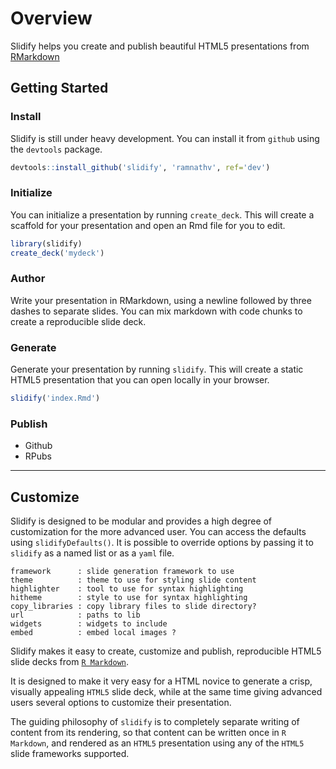 # Overview #

Slidify helps you create and publish beautiful HTML5 presentations from [RMarkdown](http://goo.gl/KKdaf)

## Getting Started


### Install ###

Slidify is still under heavy development. You can install it from `github` using the `devtools` package.

```r
devtools::install_github('slidify', 'ramnathv', ref='dev')
```

### Initialize ###

You can initialize a presentation by running `create_deck`. This will create a scaffold for your presentation and open an Rmd file for you to edit. 

```r
library(slidify)
create_deck('mydeck')
```

### Author ###

Write your presentation in RMarkdown, using a newline followed by three dashes to separate slides. You can mix markdown with code chunks to create a reproducible slide deck. 

### Generate ###

Generate your presentation by running `slidify`. This will create a static HTML5 presentation that you can open locally in your browser.

```r
slidify('index.Rmd')
```

### Publish ###

- Github
- RPubs

---

## Customize ##

Slidify is designed to be modular and provides a high degree of customization for the more advanced user. You can access the defaults using `slidifyDefaults()`. It is possible to override options by passing it to `slidify` as a named list or as a `yaml` file.

```text
framework      : slide generation framework to use
theme          : theme to use for styling slide content
highlighter    : tool to use for syntax highlighting
hitheme        : style to use for syntax highlighting
copy_libraries : copy library files to slide directory?
url            : paths to lib
widgets        : widgets to include
embed          : embed local images ?
```


Slidify makes it easy to create, customize and publish, reproducible HTML5 slide decks from [`R Markdown`](http://goo.gl/KKdaf). 

It is designed to make it very easy for a HTML novice to generate a crisp, visually appealing `HTML5` slide deck, while at the same time giving advanced users several options to customize their presentation.

The guiding philosophy of `slidify` is to completely separate writing of content from its rendering, so that content can be written once in `R Markdown`, and rendered as an `HTML5` presentation using any of the `HTML5` slide frameworks supported.

